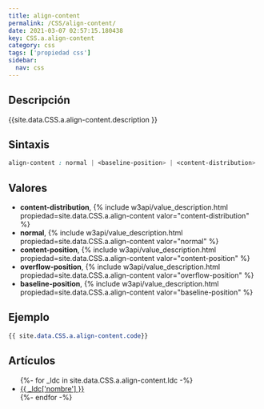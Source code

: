 ```yaml
---
title: align-content
permalink: /CSS/align-content/
date: 2021-03-07 02:57:15.180438
key: CSS.a.align-content
category: css
tags: ['propiedad css']
sidebar: 
  nav: css
---
```


## Descripción
{{site.data.CSS.a.align-content.description }}

## Sintaxis
~~~css
align-content : normal | <baseline-position> | <content-distribution> | <overflow-position>? <content-position>
~~~

## Valores
* **content-distribution**,  {% include w3api/value_description.html propiedad=site.data.CSS.a.align-content valor="content-distribution" %}
* **normal**,  {% include w3api/value_description.html propiedad=site.data.CSS.a.align-content valor="normal" %}
* **content-position**,  {% include w3api/value_description.html propiedad=site.data.CSS.a.align-content valor="content-position" %}
* **overflow-position**,  {% include w3api/value_description.html propiedad=site.data.CSS.a.align-content valor="overflow-position" %}
* **baseline-position**,  {% include w3api/value_description.html propiedad=site.data.CSS.a.align-content valor="baseline-position" %}

## Ejemplo
~~~css
{{ site.data.CSS.a.align-content.code}}
~~~

## Artículos
<ul>
{%- for _ldc in site.data.CSS.a.align-content.ldc -%}
   <li>
       <a href="{{_ldc['url'] }}">{{ _ldc['nombre'] }}</a>
   </li>
{%- endfor -%}
</ul>
